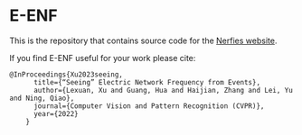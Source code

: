 # E-ENF

This is the repository that contains source code for the [Nerfies website](https://nerfies.github.io).

If you find E-ENF useful for your work please cite:
```
@InProceedings{Xu2023seeing,
      title={“Seeing” Electric Network Frequency from Events},
      author={Lexuan, Xu and Guang, Hua and Haijian, Zhang and Lei, Yu and Ning, Qiao},
      journal={Computer Vision and Pattern Recognition (CVPR)},
      year={2022}
    }
```

